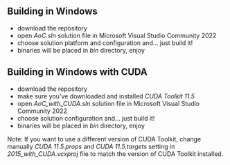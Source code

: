 ## Building in Windows
- download the repository
- open *AoC.sln* solution file in Microsoft Visual Studio Community 2022
- choose solution platform and configuration and... just build it!
- binaries will be placed in *bin* directory, enjoy

## Building in Windows with CUDA
- download the repository
- make sure you've downloaded and installed *CUDA Toolkit 11.5*
- open *AoC_with_CUDA.sln* solution file in Microsoft Visual Studio Community 2022
- choose solution configuration and... just build it!
- binaries will be placed in *bin* directory, enjoy

Note: If you want to use a different version of CUDA Toolkit, change manually *CUDA 11.5.props* and *CUDA 11.5.targets* setting in *2015_with_CUDA.vcxproj* file to match the version of CUDA Toolkit installed.
